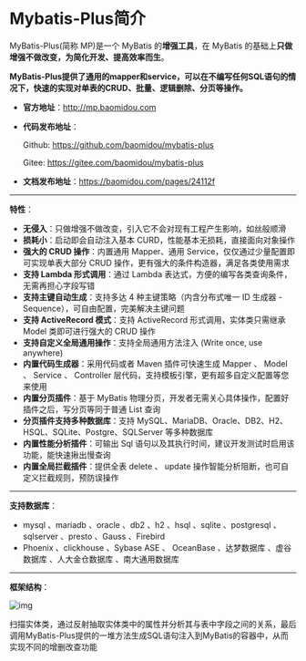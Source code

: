 # Mybatis-Plus简介

MyBatis-Plus(简称 MP)是一个 MyBatis 的**增强工具**，在 MyBatis 的基础上**只做增强不做改变，为简化开发、提高效率而生**。

**MyBatis-Plus提供了通用的mapper和service，可以在不编写任何SQL语句的情况下，快速的实现对单表的CRUD、批量、逻辑删除、分页等操作。**

- **官方地址**：http://mp.baomidou.com 

- **代码发布地址**： 

  Github: https://github.com/baomidou/mybatis-plus 

  Gitee: https://gitee.com/baomidou/mybatis-plus 

- **文档发布地址**：https://baomidou.com/pages/24112f

****

**特性**：

- **无侵入**：只做增强不做改变，引入它不会对现有工程产生影响，如丝般顺滑
- **损耗小**：启动即会自动注入基本 CURD，性能基本无损耗，直接面向对象操作
- **强大的 CRUD 操作**：内置通用 Mapper、通用 Service，仅仅通过少量配置即可实现单表大部分 CRUD 操作，更有强大的条件构造器，满足各类使用需求
- **支持 Lambda 形式调用**：通过 Lambda 表达式，方便的编写各类查询条件，无需再担心字段写错
- **支持主键自动生成**：支持多达 4 种主键策略（内含分布式唯一 ID 生成器 - Sequence），可自由配置，完美解决主键问题
- **支持 ActiveRecord 模式**：支持 ActiveRecord 形式调用，实体类只需继承 Model 类即可进行强大的 CRUD 操作
- **支持自定义全局通用操作**：支持全局通用方法注入 (Write once, use anywhere) 
- **内置代码生成器**：采用代码或者 Maven 插件可快速生成 Mapper 、 Model 、 Service 、 Controller 层代码，支持模板引擎，更有超多自定义配置等您来使用
- **内置分页插件**：基于 MyBatis 物理分页，开发者无需关心具体操作，配置好插件之后，写分页等同于普通 List 查询
- **分页插件支持多种数据库**：支持 MySQL、MariaDB、Oracle、DB2、H2、HSQL、SQLite、Postgre、SQLServer 等多种数据库
- **内置性能分析插件**：可输出 Sql 语句以及其执行时间，建议开发测试时启用该功能，能快速揪出慢查询
- **内置全局拦截插件**：提供全表 delete 、 update 操作智能分析阻断，也可自定义拦截规则，预防误操作

****

**支持数据库**：

- mysql 、mariadb 、oracle 、db2 、h2 、hsql 、sqlite 、postgresql 、sqlserver 、presto 、Gauss 、Firebird
- Phoenix 、clickhouse 、Sybase ASE 、 OceanBase 、达梦数据库 、虚谷数据库 、人大金仓数据库 、南大通用数据库

****

**框架结构**：

![img](https://fastly.jsdelivr.net/gh/LetengZzz/img@main/Two-C/img/Java/202302261311313.jpeg)

扫描实体类，通过反射抽取实体类中的属性并分析其与表中字段之间的关系，最后调用MyBatis-Plus提供的一堆方法生成SQL语句注入到MyBatis的容器中，从而实现不同的增删改查功能
